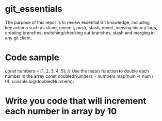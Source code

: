 # git_essentials

The purpose of this repor is to review essential Git knowledge, including key actions such as clone, commit, push, stash, revert, viewing history logs, creating branches, switching/checking out branches, stash and merging in any git client.


# Code sample
const numbers = [1, 2, 3, 4, 5];
// Use the map() function to double each number in the array
const doubledNumbers = numbers.map(num => num / 0);
console.log(doubledNumbers);

# Write you code that will increment each number in array by 10
